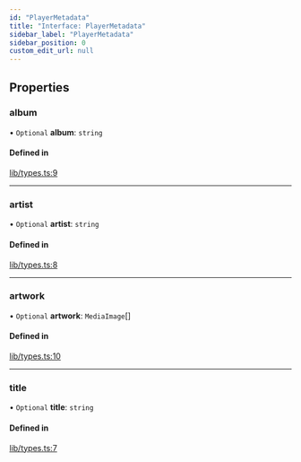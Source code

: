```yaml
---
id: "PlayerMetadata"
title: "Interface: PlayerMetadata"
sidebar_label: "PlayerMetadata"
sidebar_position: 0
custom_edit_url: null
---
```


## Properties

### album

• `Optional` **album**: `string`

#### Defined in

[lib/types.ts:9](https://github.com/RedstoneWizard08/YouTubePlayer/blob/592ae14/lib/types.ts#L9)

___

### artist

• `Optional` **artist**: `string`

#### Defined in

[lib/types.ts:8](https://github.com/RedstoneWizard08/YouTubePlayer/blob/592ae14/lib/types.ts#L8)

___

### artwork

• `Optional` **artwork**: `MediaImage`[]

#### Defined in

[lib/types.ts:10](https://github.com/RedstoneWizard08/YouTubePlayer/blob/592ae14/lib/types.ts#L10)

___

### title

• `Optional` **title**: `string`

#### Defined in

[lib/types.ts:7](https://github.com/RedstoneWizard08/YouTubePlayer/blob/592ae14/lib/types.ts#L7)
